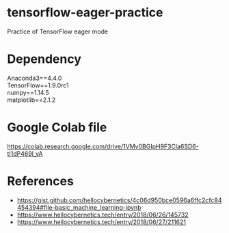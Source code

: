 # tensorflow-eager-practice
Practice of TensorFlow eager mode

# Dependency

Anaconda3==4.4.0  
TensorFlow==1.9.0rc1  
numpy==1.14.5  
matplotlib==2.1.2  

# Google Colab file
https://colab.research.google.com/drive/1VMv0BGIpH9F3Cla6SD6-tI1dP469l_vA


# References
- https://gist.github.com/hellocybernetics/4c06d950bce0596a6ffc2cfc84454394#file-basic_machine_learning-ipynb
- https://www.hellocybernetics.tech/entry/2018/06/26/145732
- https://www.hellocybernetics.tech/entry/2018/06/27/211621
